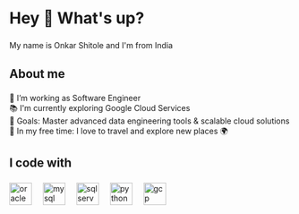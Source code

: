 <h1 align="left">Hey 👋 What's up?</h1>

###

<p align="left">My name is Onkar Shitole and I'm from India</p>

###

<h2 align="left">About me</h2>

###

<p align="left">
🔭 I’m working as Software Engineer<br>
📚 I'm currently exploring Google Cloud Services<br>
🎯 Goals: Master advanced data engineering tools & scalable cloud solutions<br>
🎲 In my free time: I love to travel and explore new places 🌍
</p>

###

<h2 align="left">I code with</h2>

###

<div align="left">
  <img src="https://cdn.jsdelivr.net/gh/devicons/devicon/icons/oracle/oracle-original.svg" height="40" alt="oracle logo" />
  <img width="12" />
  <img src="https://cdn.jsdelivr.net/gh/devicons/devicon/icons/mysql/mysql-original.svg" height="40" alt="mysql logo" />
  <img width="12" />
  <img src="https://cdn.jsdelivr.net/gh/devicons/devicon/icons/microsoftsqlserver/microsoftsqlserver-plain.svg" height="40" alt="sql server logo" />
  <img width="12" />
  <img src="https://cdn.jsdelivr.net/gh/devicons/devicon/icons/python/python-original.svg" height="40" alt="python logo" />
  <img width="12" />
  <img src="https://cdn.jsdelivr.net/gh/devicons/devicon/icons/googlecloud/googlecloud-original.svg" height="40" alt="gcp logo" />
</div>

